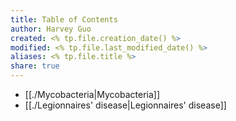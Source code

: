 ```yaml
---
title: Table of Contents
author: Harvey Guo
created: <% tp.file.creation_date() %>
modified: <% tp.file.last_modified_date() %>
aliases: <% tp.file.title %>
share: true
---
```

- [[./Mycobacteria|Mycobacteria]]
- [[./Legionnaires' disease|Legionnaires' disease]]

